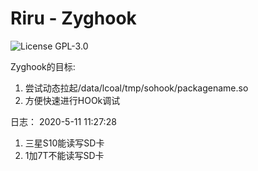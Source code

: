 # Riru - Zyghook

![License GPL-3.0](https://img.shields.io/badge/license-GPLv3.0-green.svg)


Zyghook的目标:
1. 尝试动态拉起/data/lcoal/tmp/sohook/packagename.so
2. 方便快速进行HOOk调试


日志：
2020-5-11 11:27:28
1. 三星S10能读写SD卡
2. 1加7T不能读写SD卡
